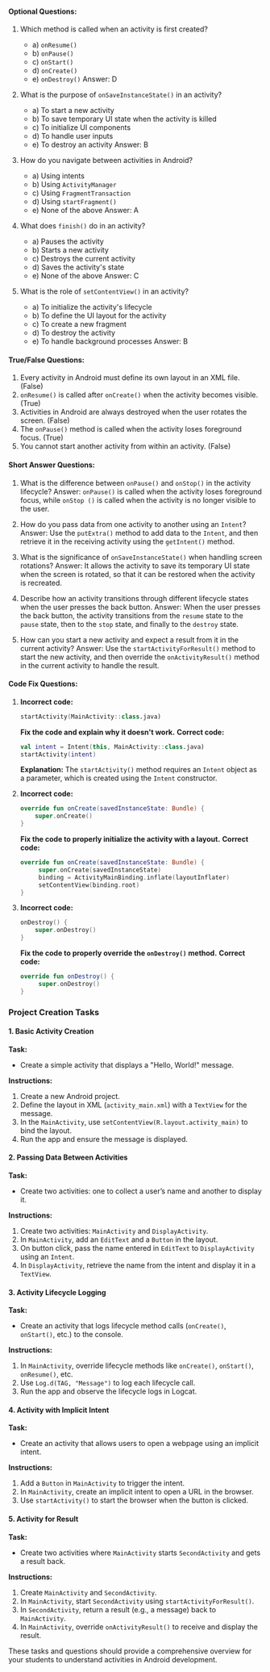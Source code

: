 #### **Optional Questions:**
1. Which method is called when an activity is first created?
   - a) `onResume()`
   - b) `onPause()`
   - c) `onStart()`
   - d) `onCreate()`
   - e) `onDestroy()`
   Answer: D

2. What is the purpose of `onSaveInstanceState()` in an activity?
   - a) To start a new activity
   - b) To save temporary UI state when the activity is killed
   - c) To initialize UI components
   - d) To handle user inputs
   - e) To destroy an activity
   Answer: B


3. How do you navigate between activities in Android?
   - a) Using intents
   - b) Using `ActivityManager`
   - c) Using `FragmentTransaction`
   - d) Using `startFragment()`
   - e) None of the above
   Answer: A

4. What does `finish()` do in an activity?
   - a) Pauses the activity
   - b) Starts a new activity
   - c) Destroys the current activity
   - d) Saves the activity's state
   - e) None of the above
   Answer: C

5. What is the role of `setContentView()` in an activity?
   - a) To initialize the activity's lifecycle
   - b) To define the UI layout for the activity
   - c) To create a new fragment
   - d) To destroy the activity
   - e) To handle background processes
   Answer: B


#### **True/False Questions:**
1. Every activity in Android must define its own layout in an XML file. (False)
2. `onResume()` is called after `onCreate()` when the activity becomes visible. (True)
3. Activities in Android are always destroyed when the user rotates the screen. (False)
4. The `onPause()` method is called when the activity loses foreground focus. (True)
5. You cannot start another activity from within an activity. (False)

#### **Short Answer Questions:**
1. What is the difference between `onPause()` and `onStop()` in the activity lifecycle?
Answer: `onPause()` is called when the activity loses foreground focus, while `onStop ()` is called when the activity is no longer visible to the user.

2. How do you pass data from one activity to another using an `Intent`?
Answer: Use  the `putExtra()` method to add data to the `Intent`, and then retrieve it in the receiving activity using the `getIntent()` method.

3. What is the significance of `onSaveInstanceState()` when handling screen rotations?
Answer: It allows the activity to save its temporary UI state when the screen is rotated, so that it can be restored when the activity is recreated.

4. Describe how an activity transitions through different lifecycle states when the user presses the back button.
Answer:  When the user presses the back button, the activity transitions from the `resume` state to  the `pause` state, then to the `stop` state, and finally to the `destroy` state.


5. How can you start a new activity and expect a result from it in the current activity?
Answer: Use the `startActivityForResult()` method to start the new activity, and then override the `onActivityResult()` method in the current activity to handle the result.

#### **Code Fix Questions:**
1. **Incorrect code:**
   ```kotlin
   startActivity(MainActivity::class.java)
   ```
   **Fix the code and explain why it doesn't work.**
   **Correct code:**
   ```kotlin
   val intent = Intent(this, MainActivity::class.java)
   startActivity(intent)
   ```
   **Explanation:** The `startActivity()` method requires an `Intent` object as a parameter, which is created using the `Intent` constructor.


2. **Incorrect code:**
   ```kotlin
   override fun onCreate(savedInstanceState: Bundle) {
       super.onCreate()
   }
   ```
   **Fix the code to properly initialize the activity with a layout.**
   **Correct code:**
   ```kotlin
   override fun onCreate(savedInstanceState: Bundle) {
        super.onCreate(savedInstanceState)
        binding = ActivityMainBinding.inflate(layoutInflater)
        setContentView(binding.root)
   }
   ```

3. **Incorrect code:**
   ```kotlin
   onDestroy() {
       super.onDestroy()
   }
   ```
   **Fix the code to properly override the `onDestroy()` method.**
   **Correct code:**
   ```kotlin
   override fun onDestroy() {
        super.onDestroy()
   }
   ```

### Project Creation Tasks

#### 1. **Basic Activity Creation**
   **Task:**
   - Create a simple activity that displays a "Hello, World!" message.
   
   **Instructions:**
   1. Create a new Android project.
   2. Define the layout in XML (`activity_main.xml`) with a `TextView` for the message.
   3. In the `MainActivity`, use `setContentView(R.layout.activity_main)` to bind the layout.
   4. Run the app and ensure the message is displayed.

#### 2. **Passing Data Between Activities**
   **Task:**
   - Create two activities: one to collect a user’s name and another to display it.
   
   **Instructions:**
   1. Create two activities: `MainActivity` and `DisplayActivity`.
   2. In `MainActivity`, add an `EditText` and a `Button` in the layout.
   3. On button click, pass the name entered in `EditText` to `DisplayActivity` using an `Intent`.
   4. In `DisplayActivity`, retrieve the name from the intent and display it in a `TextView`.

#### 3. **Activity Lifecycle Logging**
   **Task:**
   - Create an activity that logs lifecycle method calls (`onCreate()`, `onStart()`, etc.) to the console.
   
   **Instructions:**
   1. In `MainActivity`, override lifecycle methods like `onCreate()`, `onStart()`, `onResume()`, etc.
   2. Use `Log.d(TAG, "Message")` to log each lifecycle call.
   3. Run the app and observe the lifecycle logs in Logcat.

#### 4. **Activity with Implicit Intent**
   **Task:**
   - Create an activity that allows users to open a webpage using an implicit intent.
   
   **Instructions:**
   1. Add a `Button` in `MainActivity` to trigger the intent.
   2. In `MainActivity`, create an implicit intent to open a URL in the browser.
   3. Use `startActivity()` to start the browser when the button is clicked.

#### 5. **Activity for Result**
   **Task:**
   - Create two activities where `MainActivity` starts `SecondActivity` and gets a result back.
   
   **Instructions:**
   1. Create `MainActivity` and `SecondActivity`.
   2. In `MainActivity`, start `SecondActivity` using `startActivityForResult()`.
   3. In `SecondActivity`, return a result (e.g., a message) back to `MainActivity`.
   4. In `MainActivity`, override `onActivityResult()` to receive and display the result.

These tasks and questions should provide a comprehensive overview for your students to understand activities in Android development.